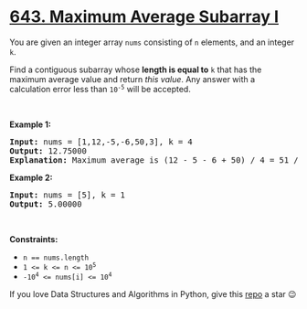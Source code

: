 # [643. Maximum Average Subarray I][title]

<p>You are given an integer array <code>nums</code> consisting of <code>n</code> elements, and an integer <code>k</code>.</p>
<p>Find a contiguous subarray whose <strong>length is equal to</strong> <code>k</code> that has the maximum average value and return <em>this value</em>. Any answer with a calculation error less than <code>10<sup>-5</sup></code> will be accepted.</p>
<p> </p>
<p><strong>Example 1:</strong></p>
<pre><strong>Input:</strong> nums = [1,12,-5,-6,50,3], k = 4
<strong>Output:</strong> 12.75000
<strong>Explanation:</strong> Maximum average is (12 - 5 - 6 + 50) / 4 = 51 / 4 = 12.75
</pre>
<p><strong>Example 2:</strong></p>
<pre><strong>Input:</strong> nums = [5], k = 1
<strong>Output:</strong> 5.00000
</pre>
<p> </p>
<p><strong>Constraints:</strong></p>
<ul>
<li><code>n == nums.length</code></li>
<li><code>1 &lt;= k &lt;= n &lt;= 10<sup>5</sup></code></li>
<li><code>-10<sup>4</sup> &lt;= nums[i] &lt;= 10<sup>4</sup></code></li>
</ul>


If you love Data Structures and Algorithms in Python, give this [repo][me] a star :wink:

[title]: https://leetcode.com/problems/maximum-average-subarray-i
[me]: https://github.com/bumblebee211196/awesome-python-leetcode